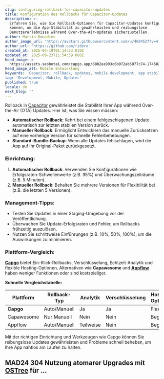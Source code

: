 ```yaml
---
slug: configuring-rollback-for-capacitor-updates
title: Konfiguration des Rollbacks für Capacitor-Updates
description: >-
  Erfahren Sie, wie Sie Rollback-Optionen für Capacitor-Updates konfigurieren
  können, um die App-Stabilität zu gewährleisten und reibungslose
  Benutzererlebnisse während Over-the-Air-Updates sicherzustellen.
author: Martin Donadieu
author_image_url: 'https://avatars.githubusercontent.com/u/4084527?v=4'
author_url: 'https://github.com/riderx'
created_at: 2025-04-19T01:14:33.030Z
updated_at: 2025-09-23T11:54:39.000Z
head_image: >-
  https://assets.seobotai.com/capgo.app/6802ea903c6b972ab5077c74-1745025315132.jpg
head_image_alt: Mobile Entwicklung
keywords: 'Capacitor, rollback, updates, mobile development, app stability'
tag: 'Development, Mobile, Updates'
published: true
locale: de
next_blog: ''
---
```

Rollback in [Capacitor](https://capacitorjs.com/) gewährleistet die Stabilität Ihrer App während Over-the-Air (OTA) Updates. Hier ist, was Sie wissen müssen:

-   **Automatischer Rollback**: Kehrt bei einem fehlgeschlagenen Update automatisch zur letzten stabilen Version zurück.
-   **Manueller Rollback**: Ermöglicht Entwicklern das manuelle Zurücksetzen auf eine vorherige Version für schnelle Fehlerbehebungen.
-   **Standard-Bundle-Backup**: Wenn alle Updates fehlschlagen, wird die App auf ihr Original-Paket zurückgesetzt.

### Einrichtung:

1.  **Automatischer Rollback**: Verwenden Sie Konfigurationen wie Erfolgsraten-Schwellenwerte (z.B. 95%) und Überwachungszeiträume (z.B. 5 Minuten).
2.  **Manueller Rollback**: Behalten Sie mehrere Versionen für Flexibilität bei (z.B. die letzten 5 Versionen).

### Management-Tipps:

-   Testen Sie Updates in einer Staging-Umgebung vor der Veröffentlichung.
-   Überwachen Sie Update-Erfolgsraten und Fehler, um Rollbacks frühzeitig auszulösen.
-   Nutzen Sie schrittweise Einführungen (z.B. 10%, 50%, 100%), um die Auswirkungen zu minimieren.

### Plattform-Vergleich:

**[Capgo](https://capgo.app/)** bietet Ein-Klick-Rollbacks, Verschlüsselung, Echtzeit-Analytik und flexible Hosting-Optionen. Alternativen wie **Capawesome** und **[Appflow](https://ionic.io/appflow/)** haben weniger Funktionen oder sind kostspieliger.

**Schnelle Vergleichstabelle:**

| Plattform | Rollback-Typ | Analytik | Verschlüsselung | Hosting-Optionen | Kosten |
| --- | --- | --- | --- | --- | --- |
| **Capgo** | Auto/Manuell | Ja | Ja | Flexibel | Erschwinglich |
| Capawesome | Nur Manuell | Nein | Nein | Begrenzt | Niedriger |
| Appflow | Auto/Manuell | Teilweise | Nein | Begrenzt | Hoch |

Mit der richtigen Einrichtung und Werkzeugen wie Capgo können Sie reibungslose Updates gewährleisten und Probleme schnell beheben, um Ihre App nahtlos am Laufen zu halten.

## MAD24 304 Nutzung atomarer Upgrades mit [OSTree](https://en.wikipedia.org/wiki/OSTree) für ...
